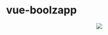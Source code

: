 # vue-boolzapp
<div align="center">
  <img src="https://user-images.githubusercontent.com/98908632/178266914-69316548-cdbc-4eca-a9ef-cdd942b0fc8d.gif"
</div>
